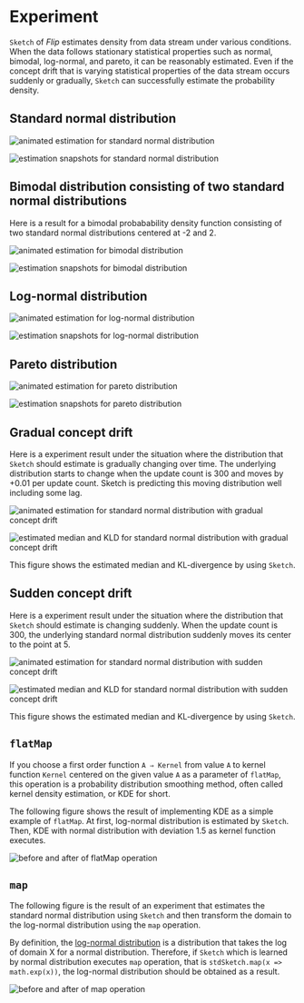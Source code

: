 # Experiment

`Sketch` of *Flip* estimates density from data stream under various conditions. When the data follows stationary statistical properties such as normal, bimodal, log-normal, and pareto, it can be reasonably estimated. Even if the concept drift that is varying statistical properties of the data stream occurs suddenly or gradually, `Sketch` can successfully estimate the probability density. 


## Standard normal distribution


![animated estimation for standard normal distribution](resources/experiments/basic-normal-histo.gif) 

![estimation snapshots for standard normal distribution](resources/experiments/basic-normal.png)

## Bimodal distribution consisting of two standard normal distributions

Here is a result for a bimodal probabability density function consisting of two standard normal distributions centered at -2 and 2.

![animated estimation for bimodal distribution](resources/experiments/basic-bimodal-histo.gif)

![estimation snapshots for bimodal distribution](resources/experiments/basic-bimodal.png)

## Log-normal distribution

![animated estimation for log-normal distribution](resources/experiments/basic-lognormal-histo.gif) 

![estimation snapshots for log-normal distribution](resources/experiments/basic-lognormal.png)

## Pareto distribution

![animated estimation for pareto distribution](resources/experiments/basic-pareto-histo.gif) 

![estimation snapshots for pareto distribution](resources/experiments/basic-pareto.png)

## Gradual concept drift

Here is a experiment result under the situation where the distribution that `Sketch` should estimate is gradually changing over time. The underlying distribution starts to change when the update count is 300 and moves by +0.01 per update count. Sketch is predicting this moving distribution well including some lag.

![animated estimation for standard normal distribution with gradual concept drift](resources/experiments/gradual-cd-normal-histo.gif)

![estimated median and KLD for standard normal distribution with gradual concept drift](resources/experiments/gradual-cd-normal.png)

This figure shows the estimated median and KL-divergence by using `Sketch`.


## Sudden concept drift

Here is a experiment result under the situation where the distribution that `Sketch` should estimate is changing suddenly. When the update count is 300, the underlying standard normal distribution suddenly moves its center to the point at 5.

![animated estimation for standard normal distribution with sudden concept drift](resources/experiments/sudden-cd-normal-histo.gif) 

![estimated median and KLD for standard normal distribution with sudden concept drift](resources/experiments/sudden-cd-normal.png)

This figure shows the estimated median and KL-divergence by using `Sketch`.


## `flatMap`

If you choose a first order function `A ⇒ Kernel` from value `A` to kernel function `Kernel` centered on the given value `A` as a parameter of `flatMap`, this operation is a probability distribution smoothing method, often called kernel density estimation, or KDE for short. 

The following figure shows the result of implementing KDE as a simple example of `flatMap`. At first, log-normal distribution is estimated by `Sketch`. Then, KDE with normal distribution with deviation 1.5 as kernel function executes.

![before and after of `flatMap` operation](resources/experiments/basic-bind.png)


## `map`

The following figure is the result of an experiment that estimates the standard normal distribution using `Sketch` and then transform the domain to the log-normal distribution using the `map` operation. 

By definition, the [log-normal distribution](https://en.wikipedia.org/wiki/Log-normal_distribution#Characterization) is a distribution that takes the log of domain X for a normal distribution. Therefore, if `Sketch` which is learned by normal distribution executes `map` operation, that is `stdSketch.map(x => math.exp(x))`, the log-normal distribution should be obtained as a result.

![before and after of `map` operation](resources/experiments/basic-map.png)





